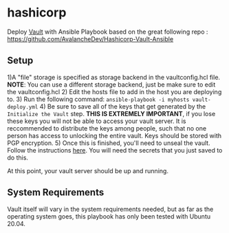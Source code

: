 # hashicorp
Deploy  [Vault](https://www.vaultproject.io) with Ansible
Playbook based on the great following repo : https://github.com/AvalancheDev/Hashicorp-Vault-Ansible

## Setup
1)A "file" storage is specified as storage backend in the vaultconfig.hcl file.
__NOTE__: You can use a different storage backend, just be make sure to edit the vaultconfig.hcl
2) Edit the hosts file to add in the host you are deploying to.
3) Run the following command: `ansible-playbook -i myhosts vault-deploy.yml`
4) Be sure to save all of the keys that get generated by the `Initialize the Vault` step. __THIS IS EXTREMELY IMPORTANT__, if you lose these keys you will not be able to access your vault server. It is reccommended to distribute the keys among people, such that no one person has access to unlocking the entire vault. Keys should be stored with PGP encryption.
5) Once this is finished, you'll need to unseal the vault. Follow the instructions [here](https://www.vaultproject.io/intro/getting-started/deploy.html#seal-unseal). You will need the secrets that you just saved to do this.

At this point, your vault server should be up and running.

## System Requirements
Vault itself will vary in the system requirements needed, but as far as the operating system goes, this playbook has only been tested with Ubuntu 20.04.
